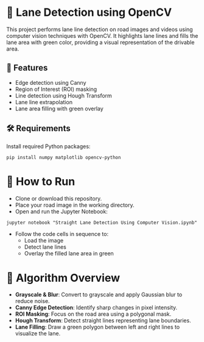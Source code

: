 # 🚗 Lane Detection using OpenCV
This project performs lane line detection on road images and videos using computer vision techniques with OpenCV. 
It highlights lane lines and fills the lane area with green color, providing a visual representation of the drivable area.


## 📌 Features

- Edge detection using Canny
- Region of Interest (ROI) masking
- Line detection using Hough Transform
- Lane line extrapolation
- Lane area filling with green overlay


## 🛠️ Requirements

Install required Python packages:
```
pip install numpy matplotlib opencv-python
```

# 🚀 How to Run
- Clone or download this repository.
- Place your road image in the working directory.
- Open and run the Jupyter Notebook:
  
```
jupyter notebook "Straight Lane Detection Using Computer Vision.ipynb"
```

- Follow the code cells in sequence to:
  - Load the image
  - Detect lane lines
  - Overlay the filled lane area in green

# 🧠 Algorithm Overview

- **Grayscale & Blur**: Convert to grayscale and apply Gaussian blur to reduce noise.
- **Canny Edge Detection**: Identify sharp changes in pixel intensity.
- **ROI Masking**: Focus on the road area using a polygonal mask.
- **Hough Transform**: Detect straight lines representing lane boundaries.
- **Lane Filling**: Draw a green polygon between left and right lines to visualize the lane.


  
